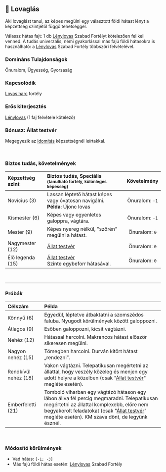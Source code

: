## 🔵 Lovaglás

Aki lovaglást tanul, az képes megülni egy választott földi hátast lényt a képzettség szintjétől függő tehetséggel.

Válassz hátas fajt: 1 db [Lénylovas](../fortelyok.szabad/lenylovas.md) Szabad Fortélyt kötelezően fel kell venned. A tudás univerzális, némi gyakorlással más fajú földi hátasokra is használható: a [Lénylovas](../fortelyok.szabad/lenylovas.md) Szabad Fortély többszöri felvételével.

### Domináns Tulajdonságok

Önuralom, Ügyesség, Gyorsaság

### Kapcsolódik

[Lovas harc](../fortelyok.harci/lovas_harc.md) fortély

### Erős kiterjesztés

[Lénylovas](../fortelyok.szabad/lenylovas.md) (1 faj felvétele kötelező)

### Bónusz: Állat testvér

Megegyezik az [Idomítás](../kepzettsegek.szekunder/idomitas.md#b%C3%B3nusz-%C3%A1llat-testv%C3%A9r) képzettségnél leírtakkal.

<br />

### Biztos tudás, követelmények

| Képzettség szint | Biztos tudás, Speciális <br /><sub>(tanulható fortély, különleges  képesség)</sub>   |     Követelmény     |
| :--------------- | :----------------------------------------------------------------------------------- | :-----------------: |
| Novícius (3)     | Lassan léptető hátast képes vagy óvatosan navigálni.<br />**Példa**: Újonc lovas     | Önuralom:&nbsp;`-1` |
| Kismester (6)    | Képes vagy egyenletes galoppra, vágtára.                                             | Önuralom:&nbsp;`-1` |
| Mester (9)       | Képes nyereg nélkül, "szőrén" megülni a hátast.                                      | Önuralom:&nbsp;`0`  |
| Nagymester (12)  | [Állat testvér](#b%C3%B3nusz-%C3%A1llat-testv%C3%A9r)                                | Önuralom:&nbsp;`0`  |
| Élő legenda (15) | [Állat testvér](#b%C3%B3nusz-%C3%A1llat-testv%C3%A9r)<br>Szinte egybeforr hátasával. | Önuralom:&nbsp;`0`  |

<br />

---
### Próbák

| Célszám              | Példa                                                                                                                                                                                                                                                                           |
| :------------------- | :------------------------------------------------------------------------------------------------------------------------------------------------------------------------------------------------------------------------------------------------------------------------------ |
| Könnyű       (6)     | Egyedül, léptetve átbaktatni a szomszédos faluba. Nyugodt körülmények között galoppozni.                                                                                                                                                                                        |
| Átlagos      (9)     | Esőben galoppozni, kicsit vágtázni.                                                                                                                                                                                                                                             |
| Nehéz        (12)    | Hátassal harcolni. Makrancos hátast először sikeresen megülni.                                                                                                                                                                                                                  |
| Nagyon nehéz (15)    | Tömegben harcolni. Durván kitört hátast „rendezni”.                                                                                                                                                                                                                             |
| Rendkívül nehéz (18) | Vakon vágtázni. Telepatikusan megértetni az állattal, hogy veszély közeleg és menjen egy adott helyre a közelben (csak "[Állat testvér](#b%C3%B3nusz-%C3%A1llat-testv%C3%A9r)" megléte esetén).                                                                                 |
| Emberfeletti (21)    | Tomboló viharban egy vágtázó hátason egy lábon állva fél percig megmaradni. Telepatikusan megértetni az állattal komplexebb, előre nem begyakorolt feladatokat (csak "[Állat testvér](#b%C3%B3nusz-%C3%A1llat-testv%C3%A9r)" megléte esetén). KM szava dönt, de legyünk észnél. |

<br />

### Módosító körülmények

- Vad hátas: `[-1; -3]`
- Más fajú földi hátas esetén: [Lénylovas](../fortelyok.szabad/lenylovas.md) Szabad Fortély
